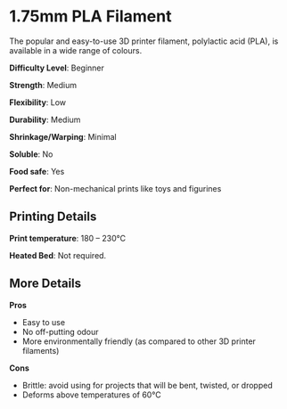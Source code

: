 ﻿# 1.75mm PLA Filament
The popular and easy-to-use 3D printer filament, polylactic acid (PLA), is available in a wide range of colours.

**Difficulty Level**: Beginner

**Strength**: Medium

**Flexibility**: Low

**Durability**: Medium

**Shrinkage/Warping**: Minimal

**Soluble**: No

**Food safe**: Yes

**Perfect for**: Non-mechanical prints like toys and figurines

## Printing Details

**Print temperature**: 180 – 230°C

**Heated Bed**: Not required.

## More Details

**Pros**

 - Easy to use
 - No off-putting odour
 - More environmentally friendly (as compared to other 3D printer
   filaments)

**Cons**

 - Brittle: avoid using for projects that will be bent, twisted, or
   dropped
 - Deforms above temperatures of 60°C

